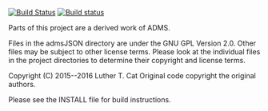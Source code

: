 
[![Build Status](https://travis-ci.org/pyadms/adms.svg?branch=master)](https://travis-ci.org/pyadms/adms)
[![Build status](https://ci.appveyor.com/api/projects/status/github/pyadms/adms?branch=master&svg=true)](https://ci.appveyor.com/project/pyadms/adms)

Parts of this project are a derived work of ADMS.

Files in the admsJSON directory are under the GNU GPL Version 2.0.  Other files may be subject to other license terms.  Please look at the individual files in the project directories to determine their copyright and license terms.

Copyright (C) 2015--2016  Luther T. Cat
Original code copyright the original authors.

Please see the INSTALL file for build instructions.

